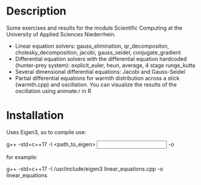 # Description  
  
Some exercises and results for the module Scientific Computing at the 
University of Applied Sciences Niederrhein. 

- Linear equation solvers: gauss_elimination, qr_decompositon, cholesky_decomposition, jacobi, gauss_seidel, conjugate_gradient  
- Differential equation solvers with the differential equation hardcoded (hunter-prey system): explicit_euler, heun, average, 4 stage runge_kutta  
- Several dimensional differential equations: Jacobi and Gauss-Seidel  
- Partial differential equations for warmth distribution across a stick (warmth.cpp) and oscillation. You can visualize the results of the oscillation using animate.r in R  


# Installation  
  
Uses Eigen3, so to compile use:

g++ -std=c++17 -I <path_to_eigen> <Input Cpp File> -o <Output name>

for example:

g++ -std=c++17 -I /usr/include/eigen3 linear_equations.cpp -o linear_equations

